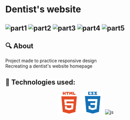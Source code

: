 # Dentist's website
![part1](https://user-images.githubusercontent.com/87580316/132928630-e8d7789a-cc8b-474f-824d-2bd4333fd716.jpg)
![part2](https://user-images.githubusercontent.com/87580316/132928628-4d453ae2-6f67-43ab-a99a-c7a569ba3e85.jpg)
![part3](https://user-images.githubusercontent.com/87580316/132928626-f4fd3145-da89-4a30-a5a2-679b50d5d48e.jpg)
![part4](https://user-images.githubusercontent.com/87580316/132928625-5505a8f3-8a01-4b66-b3b1-9f369d8e137a.jpg)
![part5](https://user-images.githubusercontent.com/87580316/132928624-f7851b92-3468-4686-86fc-d851a7580970.jpg)
---

## :mag: About
Project made to practice responsive design
<br>
Recreating a dentist's website homepage

## :rocket: Technologies used:
<p align="center">
<img src="https://github.com/devicons/devicon/blob/master/icons/html5/html5-plain-wordmark.svg" alt="html5"  width="70" height="70"/>
<img src="https://github.com/devicons/devicon/blob/master/icons/css3/css3-plain-wordmark.svg" alt="css3" width="70" height="70"/>
<img src="https://cdn.jsdelivr.net/gh/devicons/devicon/icons/javascript/javascript-original.svg" alt="js" width="70" height="70"/>
